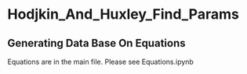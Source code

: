 # Hodjkin_And_Huxley_Find_Params
## Generating Data Base On Equations
Equations are in the main file.
Please see Equations.ipynb
